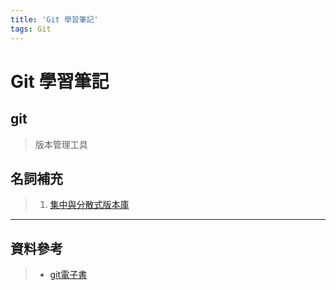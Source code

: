 ```yaml
---
title: 'Git 學習筆記'
tags: Git 
---
```

# Git 學習筆記

 ## git
 > 版本管理工具

## 名詞補充
 > 1. [集中與分散式版本庫](https://git-scm.com/book/zh-tw/v1/%E9%96%8B%E5%A7%8B-%E9%97%9C%E6%96%BC%E7%89%88%E6%9C%AC%E6%8E%A7%E5%88%B6)

---
## 資料參考
> * [git電子書](https://github.com/)
